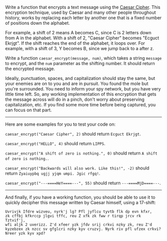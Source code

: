 Write a function that encrypts a text message using the
[Caesar Cipher](https://en.wikipedia.org/wiki/Caesar_cipher). This
encryption technique, used by Caesar and many other people throughout
history, works by replacing each letter by another one that is a fixed
number of positions down the alphabet.

For example, a shift of 2 means A becomes C, since C is 2 letters down
from A in the alphabet. With a shift of 2, "Caesar Cipher" becomes
"Ecguct Ekrjgt". If the shift reaches the end of the alphabet, it
loops over. For example, with a shift of 3, Y becomes B, since we jump
back to a after z.

Write a function `caesar_encrypt(message, num)`, which takes a string
`message` to encrypt, and the `num` parameter as the shifting
number. It should return the encrypted message.

Ideally, punctuation, spaces, and capitalization should stay the same,
but your enemies are on to you and are in pursuit. You found the mole
but you're surrounded. You need to inform your spy network, but you have very little time left. So, any working
implementation of this encryption that gets the message across will do in a pinch, don't worry about preserving
capitalization, etc. If you find some more time before being captured,
you can focus on that part.

-------------------

Here are some examples for you to test your code on:

`caesar_encrypt("Caesar Cipher", 2)` should return `Ecguct Ekrjgt`.

`caesar_encrypt("HELLO", 4)` should return `LIPPS`.

`caesar_encrypt("A shift of zero is nothing.", 0)` should return `A
shift of zero is nothing.`.

`caesar_encrypt("Backwards will also work. Like this!", -2)` should
return `Zyaiuypbq ugjj yjqm umpi. Jgic rfgq!`.

`caesar_encrypt("---====HeY====---", 55)` should return
`---====MjD====---`.

----------------
And finally, if you have a working function, you should be able to use
it to quickly decipher this message written by Caesar himself, using a
17-shift:

```
Uvrivjk Ifdre wizveu, nyrk'j lg? Pfl jyflcu tyvtb flk dp evn kfxr,
zk cffbj kfkrccp jlgvi tffc, reu Z xfk zk fww r tirqp jrcv rk Tztvif'j,
wfi aljk 2 uverizz. Z'd xfeer yzk jfdv srij crkvi nzky zk, reu Z'd
kyzebzex zk nzcc sv gfglcri nzky kyv cruzvj. Nyrk riv pfl ufzex crkvi?
Nreer yzk kyv xpd?
```




